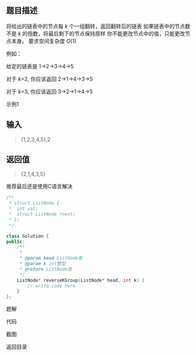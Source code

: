 ## 题目描述

将给出的链表中的节点每 *k* 个一组翻转，返回翻转后的链表
如果链表中的节点数不是 *k* 的倍数，将最后剩下的节点保持原样
你不能更改节点中的值，只能更改节点本身。
要求空间复杂度 *O*(1)

例如：

给定的链表是 1→2→3→4→5

对于 *k*=2, 你应该返回 2→1→4→3→5

对于 *k*=3, 你应该返回 3→2→1→4→5

示例1

## 输入

> {1,2,3,4,5},2

## 返回值

> {2,1,4,3,5}



推荐最后还是使用C语言解决

```cpp
/**
 * struct ListNode {
 *	int val;
 *	struct ListNode *next;
 * };
 */

class Solution {
public:
    /**
     * 
     * @param head ListNode类 
     * @param k int整型 
     * @return ListNode类
     */
    ListNode* reverseKGroup(ListNode* head, int k) {
        // write code here
    }
};
```

<a href="./analysis.md" style="text-decoration:none">题解</a>

<a href="./code.cpp" style="text-decoration:none">代码</a>

<a href="./printscreen.png" style="text-decoration:none">截图</a>

<a href="../../README.md" style="text-decoration:none">返回目录</a>